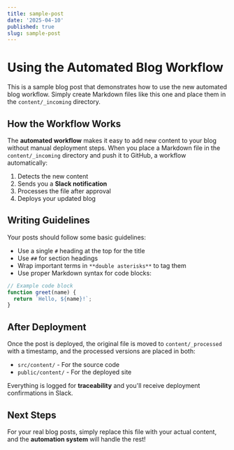 ```yaml
---
title: sample-post
date: '2025-04-10'
published: true
slug: sample-post
---
```

# Using the Automated Blog Workflow

This is a sample blog post that demonstrates how to use the new automated blog workflow. Simply create Markdown files like this one and place them in the `content/_incoming` directory.

## How the Workflow Works

The **automated workflow** makes it easy to add new content to your blog without manual deployment steps. When you place a Markdown file in the `content/_incoming` directory and push it to GitHub, a workflow automatically:

1. Detects the new content
2. Sends you a **Slack notification**
3. Processes the file after approval
4. Deploys your updated blog

## Writing Guidelines

Your posts should follow some basic guidelines:

- Use a single `#` heading at the top for the title
- Use `##` for section headings
- Wrap important terms in `**double asterisks**` to tag them
- Use proper Markdown syntax for code blocks:

```javascript
// Example code block
function greet(name) {
  return `Hello, ${name}!`;
}
```

## After Deployment

Once the post is deployed, the original file is moved to `content/_processed` with a timestamp, and the processed versions are placed in both:

- `src/content/` - For the source code
- `public/content/` - For the deployed site

Everything is logged for **traceability** and you'll receive deployment confirmations in Slack.

## Next Steps

For your real blog posts, simply replace this file with your actual content, and the **automation system** will handle the rest! 

